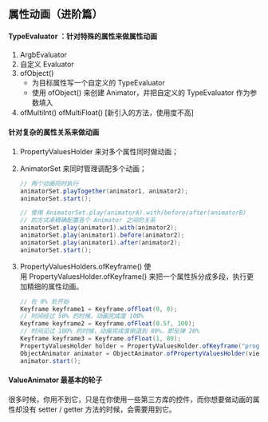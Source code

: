 ## 属性动画（进阶篇）

#### TypeEvaluator ：针对特殊的属性来做属性动画

1. ArgbEvaluator
2. 自定义 Evaluator
3. ofObject()
	- 为目标属性写一个自定义的 TypeEvaluator
	- 使用 ofObject() 来创建 Animator，并把自定义的 TypeEvaluator 作为参数填入
4. ofMultiInt() ofMultiFloat() [新引入的方法，使用度不高]

#### 针对复杂的属性关系来做动画
1. PropertyValuesHolder 来对多个属性同时做动画；
2. AnimatorSet 来同时管理调配多个动画；

	```java
	// 两个动画同时执行
	animatorSet.playTogether(animator1, animator2);  
	animatorSet.start();  
	```
	
	```java
	// 使用 AnimatorSet.play(animatorA).with/before/after(animatorB)
	// 的方式来精确配置各个 Animator 之间的关系
	animatorSet.play(animator1).with(animator2);  
	animatorSet.play(animator1).before(animator2);  
	animatorSet.play(animator1).after(animator2);  
	animatorSet.start();
	```
3. PropertyValuesHolders.ofKeyframe() 使用 PropertyValuesHolder.ofKeyframe() 来把一个属性拆分成多段，执行更加精细的属性动画。

	```java
	// 在 0% 处开始
	Keyframe keyframe1 = Keyframe.ofFloat(0, 0);  
	// 时间经过 50% 的时候，动画完成度 100%
	Keyframe keyframe2 = Keyframe.ofFloat(0.5f, 100);  
	// 时间见过 100% 的时候，动画完成度倒退到 80%，即反弹 20%
	Keyframe keyframe3 = Keyframe.ofFloat(1, 80);  
	PropertyValuesHolder holder = PropertyValuesHolder.ofKeyframe("progress", keyframe1, keyframe2, keyframe3);
	ObjectAnimator animator = ObjectAnimator.ofPropertyValuesHolder(view, holder);  
	animator.start();  
	```

#### ValueAnimator 最基本的轮子

很多时候，你用不到它，只是在你使用一些第三方库的控件，而你想要做动画的属性却没有 setter / getter 方法的时候，会需要用到它。

